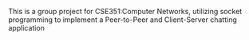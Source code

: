 This is a group project for CSE351:Computer Networks, utilizing socket programming to implement a Peer-to-Peer and Client-Server chatting application
